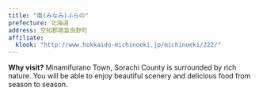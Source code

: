 ```yaml
---
title: "南(みなみ)ふらの"
prefecture: 北海道
address: 空知郡南富良野町
affiliate:
  klook: "http://www.hokkaido-michinoeki.jp/michinoeki/222/"
---
```


**Why visit?** Minamifurano Town, Sorachi County is surrounded by rich nature. You will be able to enjoy beautiful scenery and delicious food from season to season.
